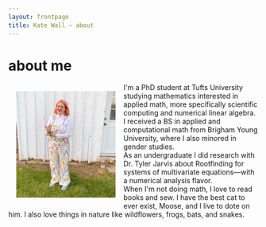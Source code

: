 ```yaml
---
layout: frontpage
title: Kate Wall — about
---
```

# about me

<img src="publpics/ice_cream.jpg" style="float:left; margin:16px;" width="200px"/>
I'm a PhD student at Tufts University studying mathematics interested in applied math, more specifically scientific computing and numerical linear algebra. I received a BS in applied and computational math from Brigham Young University, where I also minored in gender studies. <br>As an undergraduate I did research with Dr. Tyler Jarvis about Rootfinding for systems of multivariate equations—with a numerical analysis flavor. <br>When I'm not doing math, I love to read books and sew. I have the best cat to ever exist, Moose, and I live to dote on him. I also love things in nature like wildflowers, frogs, bats, and snakes.
<br clear="left"/>